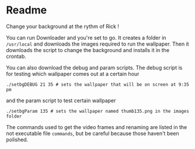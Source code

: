 # Readme

Change your background at the rythm of Rick !

You can run Downloader and you're set to go. It creates a folder in `/usr/local`
and downloads the images required to run the wallpaper. Then it downloads the
script to change the background and installs it in the crontab.

You can also download the debug and param scripts. The debug script is for
testing which wallpaper comes out at a certain hour
```
./setbgDEBUG 21 35 # sets the wallpaper that will be on screen at 9:35 pm
```
and the param script to test certain wallpaper
```
./setbgParam 135 # sets the wallpaper named thumb135.png in the images folder
```

The commands used to get the video frames and renaming are listed in the not executable file `commands`, but be careful because those haven't been polished.
